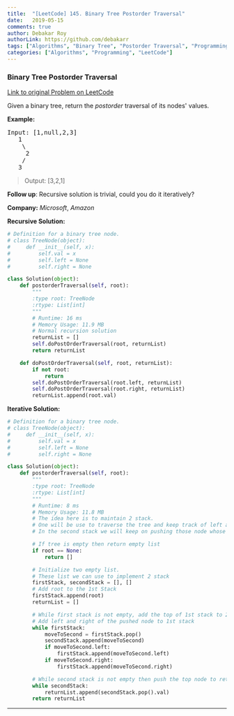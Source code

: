 ```yaml
---
title:  "[LeetCode] 145. Binary Tree Postorder Traversal"
date:   2019-05-15
comments: true
author: Debakar Roy
authorLink: https://github.com/debakarr
tags: ["Algorithms", "Binary Tree", "Postorder Traversal", "Programming"]
categories: ["Algorithms", "Programming", "LeetCode"]
---
```


### Binary Tree Postorder Traversal

[Link to original Problem on LeetCode](https://leetcode.com/problems/binary-tree-postorder-traversal/)

Given a binary tree, return the *postorder* traversal of its nodes' values.

**Example:**

<pre>Input: [1,null,2,3]
   1
    \
     2
    /
   3</pre>

>Output: [3,2,1]

**Follow up**: Recursive solution is trivial, could you do it iteratively?

**Company:**
*Microsoft*, *Amazon*

**Recursive Solution:**

```python
# Definition for a binary tree node.
# class TreeNode(object):
#     def __init__(self, x):
#         self.val = x
#         self.left = None
#         self.right = None

class Solution(object):
    def postorderTraversal(self, root):
        """
        :type root: TreeNode
        :rtype: List[int]
        """
        # Runtime: 16 ms
        # Memory Usage: 11.9 MB
        # Normal recursion solution
        returnList = []
        self.doPostOrderTraversal(root, returnList)
        return returnList

    def doPostOrderTraversal(self, root, returnList):
        if not root:
            return
        self.doPostOrderTraversal(root.left, returnList)
        self.doPostOrderTraversal(root.right, returnList)
        returnList.append(root.val)
```

**Iterative Solution:**

```python
# Definition for a binary tree node.
# class TreeNode(object):
#     def __init__(self, x):
#         self.val = x
#         self.left = None
#         self.right = None

class Solution(object):
    def postorderTraversal(self, root):
        """
        :type root: TreeNode
        :rtype: List[int]
        """
        # Runtime: 8 ms
        # Memory Usage: 11.8 MB
        # The idea here is to maintain 2 stack.
        # One will be use to traverse the tree and keep track of left and right child
        # In the second stack we will keep on pushing those node whose child we have visited

        # If tree is empty then return empty list
        if root == None:
            return []

        # Initialize two empty list.
        # These list we can use to implement 2 stack
        firstStack, secondStack = [], []
        # Add root to the 1st Stack
        firstStack.append(root)
        returnList = []

        # While first stack is not empty, add the top of 1st stack to 2nd stack
        # Add left and right of the pushed node to 1st stack
        while firstStack:
            moveToSecond = firstStack.pop()
            secondStack.append(moveToSecond)
            if moveToSecond.left:
                firstStack.append(moveToSecond.left)
            if moveToSecond.right:
                firstStack.append(moveToSecond.right)

        # While second stack is not empty then push the top node to returnList
        while secondStack:
            returnList.append(secondStack.pop().val)
        return returnList
```

<hr><br />
